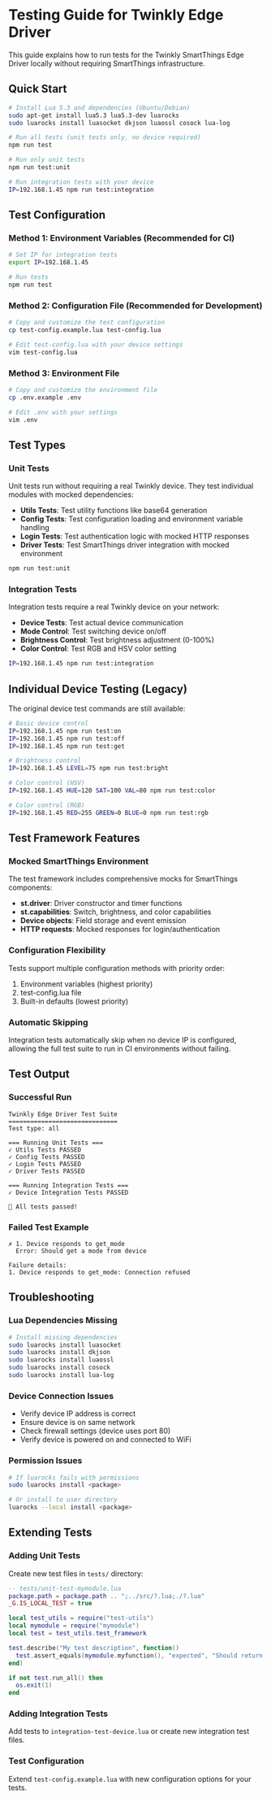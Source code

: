 # Testing Guide for Twinkly Edge Driver

This guide explains how to run tests for the Twinkly SmartThings Edge Driver locally without requiring SmartThings infrastructure.

## Quick Start

```bash
# Install Lua 5.3 and dependencies (Ubuntu/Debian)
sudo apt-get install lua5.3 lua5.3-dev luarocks
sudo luarocks install luasocket dkjson luaossl cosock lua-log

# Run all tests (unit tests only, no device required)
npm run test

# Run only unit tests
npm run test:unit

# Run integration tests with your device
IP=192.168.1.45 npm run test:integration
```

## Test Configuration

### Method 1: Environment Variables (Recommended for CI)

```bash
# Set IP for integration tests
export IP=192.168.1.45

# Run tests
npm run test
```

### Method 2: Configuration File (Recommended for Development)

```bash
# Copy and customize the test configuration
cp test-config.example.lua test-config.lua

# Edit test-config.lua with your device settings
vim test-config.lua
```

### Method 3: Environment File

```bash
# Copy and customize the environment file  
cp .env.example .env

# Edit .env with your settings
vim .env
```

## Test Types

### Unit Tests

Unit tests run without requiring a real Twinkly device. They test individual modules with mocked dependencies:

- **Utils Tests**: Test utility functions like base64 generation
- **Config Tests**: Test configuration loading and environment variable handling  
- **Login Tests**: Test authentication logic with mocked HTTP responses
- **Driver Tests**: Test SmartThings driver integration with mocked environment

```bash
npm run test:unit
```

### Integration Tests

Integration tests require a real Twinkly device on your network:

- **Device Tests**: Test actual device communication
- **Mode Control**: Test switching device on/off
- **Brightness Control**: Test brightness adjustment (0-100%)
- **Color Control**: Test RGB and HSV color setting

```bash
IP=192.168.1.45 npm run test:integration
```

## Individual Device Testing (Legacy)

The original device test commands are still available:

```bash
# Basic device control
IP=192.168.1.45 npm run test:on
IP=192.168.1.45 npm run test:off  
IP=192.168.1.45 npm run test:get

# Brightness control
IP=192.168.1.45 LEVEL=75 npm run test:bright

# Color control (HSV)
IP=192.168.1.45 HUE=120 SAT=100 VAL=80 npm run test:color

# Color control (RGB)
IP=192.168.1.45 RED=255 GREEN=0 BLUE=0 npm run test:rgb
```

## Test Framework Features

### Mocked SmartThings Environment

The test framework includes comprehensive mocks for SmartThings components:

- **st.driver**: Driver constructor and timer functions
- **st.capabilities**: Switch, brightness, and color capabilities
- **Device objects**: Field storage and event emission
- **HTTP requests**: Mocked responses for login/authentication

### Configuration Flexibility

Tests support multiple configuration methods with priority order:

1. Environment variables (highest priority)
2. test-config.lua file
3. Built-in defaults (lowest priority)

### Automatic Skipping

Integration tests automatically skip when no device IP is configured, allowing the full test suite to run in CI environments without failing.

## Test Output

### Successful Run
```
Twinkly Edge Driver Test Suite
==============================
Test type: all

=== Running Unit Tests ===
✓ Utils Tests PASSED
✓ Config Tests PASSED  
✓ Login Tests PASSED
✓ Driver Tests PASSED

=== Running Integration Tests ===
✓ Device Integration Tests PASSED

🎉 All tests passed!
```

### Failed Test Example
```
✗ 1. Device responds to get_mode
  Error: Should get a mode from device

Failure details:
1. Device responds to get_mode: Connection refused
```

## Troubleshooting

### Lua Dependencies Missing

```bash
# Install missing dependencies
sudo luarocks install luasocket
sudo luarocks install dkjson
sudo luarocks install luaossl
sudo luarocks install cosock
sudo luarocks install lua-log
```

### Device Connection Issues

- Verify device IP address is correct
- Ensure device is on same network
- Check firewall settings (device uses port 80)
- Verify device is powered on and connected to WiFi

### Permission Issues

```bash
# If luarocks fails with permissions
sudo luarocks install <package>

# Or install to user directory
luarocks --local install <package>
```

## Extending Tests

### Adding Unit Tests

Create new test files in `tests/` directory:

```lua
-- tests/unit-test-mymodule.lua
package.path = package.path .. ";../src/?.lua;./?.lua"
_G.IS_LOCAL_TEST = true

local test_utils = require("test-utils")
local mymodule = require("mymodule")
local test = test_utils.test_framework

test.describe("My test description", function()
  test.assert_equals(mymodule.myfunction(), "expected", "Should return expected value")
end)

if not test.run_all() then
  os.exit(1)
end
```

### Adding Integration Tests

Add tests to `integration-test-device.lua` or create new integration test files.

### Test Configuration

Extend `test-config.example.lua` with new configuration options for your tests.